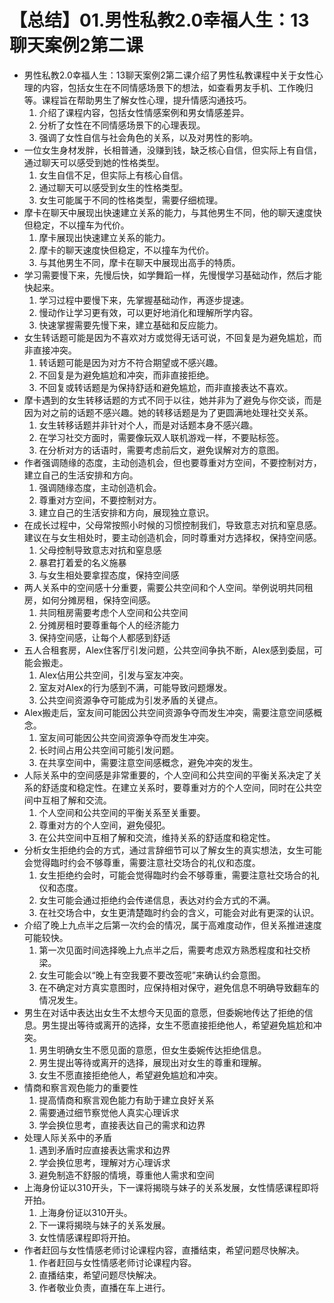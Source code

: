 # 【总结】01.男性私教2.0幸福人生：13聊天案例2第二课

-   男性私教2.0幸福人生：13聊天案例2第二课介绍了男性私教课程中关于女性心理的内容，包括女生在不同情感场景下的想法，如查看男友手机、工作晚归等。课程旨在帮助男生了解女性心理，提升情感沟通技巧。
    1.  介绍了课程内容，包括女性情感案例和男女情感差异。
    2.  分析了女性在不同情感场景下的心理表现。
    3.  强调了女性自信与社会角色的关系，以及对男性的影响。
-   一位女生身材发胖，长相普通，没赚到钱，缺乏核心自信，但实际上有自信，通过聊天可以感受到她的性格类型。
    1.  女生自信不足，但实际上有核心自信。
    2.  通过聊天可以感受到女生的性格类型。
    3.  女生可能属于不同的性格类型，需要仔细梳理。
-   摩卡在聊天中展现出快速建立关系的能力，与其他男生不同，他的聊天速度快但稳定，不以撞车为代价。
    1.  摩卡展现出快速建立关系的能力。
    2.  摩卡的聊天速度快但稳定，不以撞车为代价。
    3.  与其他男生不同，摩卡在聊天中展现出高手的特质。
-   学习需要慢下来，先慢后快，如学舞蹈一样，先慢慢学习基础动作，然后才能快起来。
    1.  学习过程中要慢下来，先掌握基础动作，再逐步提速。
    2.  慢动作让学习更有效，可以更好地消化和理解所学内容。
    3.  快速掌握需要先慢下来，建立基础和反应能力。
-   女生转话题可能是因为不喜欢对方或觉得无话可说，不回复是为避免尴尬，而非直接冲突。
    1.  转话题可能是因为对方不符合期望或不感兴趣。
    2.  不回复是为避免尴尬和冲突，而非直接拒绝。
    3.  不回复或转话题是为保持舒适和避免尴尬，而非直接表达不喜欢。
-   摩卡遇到的女生转移话题的方式不同于以往，她并非为了避免与你交谈，而是因为对之前的话题不感兴趣。她的转移话题是为了更圆满地处理社交关系。
    1.  女生转移话题并非针对个人，而是对话题本身不感兴趣。
    2.  在学习社交方面时，需要像玩双人联机游戏一样，不要贴标签。
    3.  在分析对方的话语时，需要考虑前后文，避免误解对方的意图。
-   作者强调随缘的态度，主动创造机会，但也要尊重对方空间，不要控制对方，建立自己的生活安排和方向。
    1.  强调随缘态度，主动创造机会。
    2.  尊重对方空间，不要控制对方。
    3.  建立自己的生活安排和方向，展现独立意识。
-   在成长过程中，父母常按照小时候的习惯控制我们，导致意志对抗和窒息感。建议在与女生相处时，要主动创造机会，同时尊重对方选择权，保持空间感。
    1.  父母控制导致意志对抗和窒息感
    2.  暴君打着爱的名义施暴
    3.  与女生相处要拿捏态度，保持空间感
-   两人关系中的空间感十分重要，需要公共空间和个人空间。举例说明共同租房，如何分摊房租，保持空间感。
    1.  共同租房需要考虑个人空间和公共空间
    2.  分摊房租时要尊重每个人的经济能力
    3.  保持空间感，让每个人都感到舒适
-   五人合租套房，Alex住客厅引发问题，公共空间争执不断，Alex感到委屈，可能会搬走。
    1.  Alex佔用公共空间，引发与室友冲突。
    2.  室友对Alex的行为感到不满，可能导致问题爆发。
    3.  公共空间资源争夺可能成为引发矛盾的关键点。
-   Alex搬走后，室友间可能因公共空间资源争夺而发生冲突，需要注意空间感概念。
    1.  室友间可能因公共空间资源争夺而发生冲突。
    2.  长时间占用公共空间可能引发问题。
    3.  在共享空间中，需要注意空间感概念，避免冲突的发生。
-   人际关系中的空间感是非常重要的，个人空间和公共空间的平衡关系决定了关系的舒适度和稳定性。在建立关系时，要尊重对方的个人空间，同时在公共空间中互相了解和交流。
    1.  个人空间和公共空间的平衡关系至关重要。
    2.  尊重对方的个人空间，避免侵犯。
    3.  在公共空间中互相了解和交流，维持关系的舒适度和稳定性。
-   分析女生拒绝约会的方式，通过言辞细节可以了解女生的真实想法，女生可能会觉得臨时约会不够尊重，需要注意社交场合的礼仪和态度。
    1.  女生拒绝约会时，可能会觉得臨时约会不够尊重，需要注意社交场合的礼仪和态度。
    2.  女生可能会通过拒绝约会传递信息，表达对约会方式的不满。
    3.  在社交场合中，女生更清楚臨时约会的含义，可能会对此有更深的认识。
-   介绍了晚上九点半之后第一次约会的情况，属于高难度动作，但关系推进速度可能较快。
    1.  第一次见面时间选择晚上九点半之后，需要考虑双方熟悉程度和社交桥梁。
    2.  女生可能会以“晚上有空我要不要改签呢”来确认约会意图。
    3.  在不确定对方真实意图时，应保持相对保守，避免信息不明确导致翻车的情况发生。
-   男生在对话中表达出女生不太想今天见面的意愿，但委婉地传达了拒绝的信息。男生提出等待或离开的选择，女生不愿直接拒绝他人，希望避免尴尬和冲突。
    1.  男生明确女生不愿见面的意愿，但女生委婉传达拒绝信息。
    2.  男生提出等待或离开的选择，展现出对女生的尊重和理解。
    3.  女生不愿直接拒绝他人，希望避免尴尬和冲突。
-   情商和察言观色能力的重要性
    1.  提高情商和察言观色能力有助于建立良好关系
    2.  需要通过细节察觉他人真实心理诉求
    3.  学会换位思考，直接表达自己的需求和边界
-   处理人际关系中的矛盾
    1.  遇到矛盾时应直接表达需求和边界
    2.  学会换位思考，理解对方心理诉求
    3.  避免制造不舒服的情境，尊重他人需求和空间
-   上海身份证以310开头，下一课将揭晓与妹子的关系发展，女性情感课程即将开拍。
    1.  上海身份证以310开头。
    2.  下一课将揭晓与妹子的关系发展。
    3.  女性情感课程即将开拍。
-   作者赶回与女性情感老师讨论课程内容，直播结束，希望问题尽快解决。
    1.  作者赶回与女性情感老师讨论课程内容。
    2.  直播结束，希望问题尽快解决。
    3.  作者敬业负责，直播在车上进行。